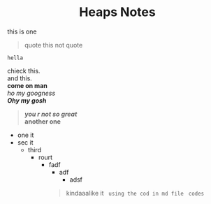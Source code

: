<h1 align = "center"> Heaps Notes </h1>

<list> this is one</list>
>quote this
not quote
```
hella

```
chieck this.</br>
and this.</br>
**come on man**</br>
*ho my googness*</br>
***Ohy my gosh***
>***you r not so great***</br>
>**another one**

* one it
* sec it
  * third
    * rourt
      * fadf   
        * adf
          * adsf
         >kindaaalike it
         <code> using the cod in md file</code>
         `` codes``
